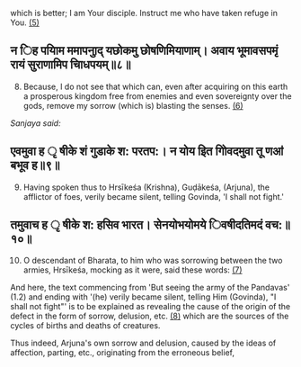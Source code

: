 which is better; I am Your disciple. Instruct me who have taken refuge in You. [\(5\)](#page--1-0)

## न िह पयािम ममापनुाद् यछोकमु छोषणिमियाणाम्। अवाय भूमावसपमृं रायं सुराणामिप चािधपयम्॥८॥

8. Because, I do not see that which can, even after acquiring on this earth a prosperous kingdom free from enemies and even sovereignty over the gods, remove my sorrow (which is) blasting the senses. [\(6\)](#page--1-1)

*Sanjaya said:*

## एवमुवा ह ृ षीके शं गुडाके श: परतप:। न योय इित गोिवदमुवा तू णॴ बभूव ह॥९॥

9. Having spoken thus to Hrsīkeśa (Krishna), Guḍākeśa, (Arjuna), the afflictor of foes, verily became silent, telling Govinda, 'I shall not fight.'

## तमुवाच ह ृ षीके श: हसिव भारत। सेनयोभयोमये िवषीदतिमदं वच:॥१०॥

10. O descendant of Bharata, to him who was sorrowing between the two armies, Hrsīkeśa, mocking as it were, said these words: [\(7\)](#page--1-2)

And here, the text commencing from 'But seeing the army of the Pandavas' (1.2) and ending with '(he) verily became silent, telling Him (Govinda), "I shall not fight"' is to be explained as revealing the cause of the origin of the defect in the form of sorrow, delusion, etc. [\(8\)](#page--1-3) which are the sources of the cycles of births and deaths of creatures.

Thus indeed, Arjuna's own sorrow and delusion, caused by the ideas of affection, parting, etc., originating from the erroneous belief,